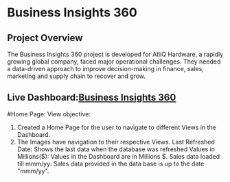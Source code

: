 # Business Insights 360
## Project Overview
The Business Insights 360 project is developed for AtliQ Hardware, a rapidly growing global company, faced major operational challenges. They needed a data-driven approach to improve decision-making in finance, sales, marketing and supply chain to recover and grow.
## Live Dashboard:<a href="https://app.powerbi.com/links/4ItxsCBpI6?ctid=c6e549b3-5f45-4032-aae9-d4244dc5b2c4&pbi_source=linkShare">Business Insights 360</a>
#Home Page: 
View objective:
1. Created a Home Page for the user to navigate to different Views in the Dashboard.
2. The Images have navigation to their respective Views.
Last Refreshed Date: Shows the last data when the database was refreshed
Values in Millions($): Values in the Dashboard are in Millions $.
Sales data loaded till mmm/yy: Sales data provided in the data base is up to the date "mmm/yy".
